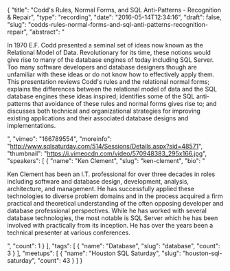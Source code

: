 {
  "title": "Codd's Rules, Normal Forms, and SQL Anti-Patterns - Recognition & Repair",
  "type": "recording",
  "date": "2016-05-14T12:34:16",
  "draft": false,
  "slug": "codds-rules-normal-forms-and-sql-anti-patterns-recognition-repair",
  "abstract": "<p>In 1970 E.F. Codd presented a seminal set of ideas now known as the Relational Model of Data.  Revolutionary for its time, these notions would give rise to many of the database engines of today including SQL Server.  Too many software developers and database designers though are unfamiliar with these ideas or do not know how to effectively apply them.  This presentation reviews Codd's rules and the relational normal forms; explains the differences between the relational model of data and the SQL database engines these ideas inspired; identifies some of the SQL anti-patterns that avoidance of these rules and normal forms gives rise to; and discusses both technical and organizational strategies for improving existing applications and their associated database designs and implementations.</p>",
  "vimeo": "166789554",
  "moreinfo": "http://www.sqlsaturday.com/514/Sessions/Details.aspx?sid=48571",
  "thumbnail": "https://i.vimeocdn.com/video/570948383_295x166.jpg",
  "speakers": [
    {
      "name": "Ken Clement",
      "slug": "ken-clement",
      "bio": "<p>Ken Clement has been an I.T. professional for over three decades in roles including software and database design, development, analysis, architecture, and management.  He has successfully applied these technologies to diverse problem domains and in the process acquired a firm practical and theoretical understanding of the often opposing developer and database professional perspectives.  While he has worked with several database technologies, the most notable is SQL Server which he has been involved with practically from its inception.  He has over the years been a technical presenter at various conferences.</p>",
      "count": 1
    }
  ],
  "tags": [
    {
      "name": "Database",
      "slug": "database",
      "count": 3
    }
  ],
  "meetups": [
    {
      "name": "Houston SQL Saturday",
      "slug": "houston-sql-saturday",
      "count": 43
    }
  ]
}